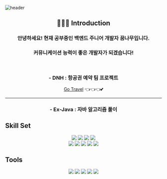 ![header](https://capsule-render.vercel.app/api?type=waving&color=auto&height=200&section=header&text=Nara%20Github!&fontSize=90&fontColor=)
<div align=center>
<h2>👩🏻‍💻 Introduction</h2>
<h3>안녕하세요! 현재 공부중인 백엔드 주니어 개발자 꿈나무입니다.</h3>
<h3>커뮤니케이션 능력이 좋은 개발자가 되겠습니다!</h3><br>
<h3>- DNH : 항공권 예약 팀 프로젝트</h3>
<a href="https://github.com/nara316/TNH">Go Travel</a>  <g-emoji class="g-emoji" alias="point_left" fallback-src="https://github.githubassets.com/images/icons/emoji/unicode/1f448.png">👈</g-emoji><g-emoji class="g-emoji" alias="point_left" fallback-src="https://github.githubassets.com/images/icons/emoji/unicode/1f448.png">👈</g-emoji><g-emoji class="g-emoji" alias="point_left" fallback-src="https://github.githubassets.com/images/icons/emoji/unicode/1f448.png">👈</g-emoji><g-emoji class="g-emoji" alias="two_hearts" fallback-src="https://github.githubassets.com/images/icons/emoji/unicode/1f495.png">💕</g-emoji></h5>
 <hr>
<h3>- Ex-Java : 자바 알고리즘 풀이</h3>
</div>

<h2>Skill Set</h2>
<div align=center> 
  <img src="https://img.shields.io/badge/java-007396?style=for-the-badge&logo=java&logoColor=white"> 
    <img src="https://img.shields.io/badge/spring boot-6DB33F?style=for-the-badge&logo=springboot&logoColor=white">
    <img src="https://img.shields.io/badge/mysql-4479A1?style=for-the-badge&logo=mysql&logoColor=white"> 
  <img src="https://img.shields.io/badge/mybatis-2E51A2?style=for-the-badge&logo=&logoColor=white"><br>
  
  <img src="https://img.shields.io/badge/html5-E34F26?style=for-the-badge&logo=html5&logoColor=white"> 
  <img src="https://img.shields.io/badge/css-1572B6?style=for-the-badge&logo=css3&logoColor=white"> 
  <img src="https://img.shields.io/badge/javascript-F7DF1E?style=for-the-badge&logo=javascript&logoColor=black"> 
  <img src="https://img.shields.io/badge/jquery-0769AD?style=for-the-badge&logo=jquery&logoColor=white">
  <img src="https://img.shields.io/badge/Thymeleaf-005F0F?style=for-the-badge&logo=Thymeleaf&logoColor=white">
  
</div>
<h2>Tools</h2>
<div align=center> 
 <img src="https://img.shields.io/badge/IntelliJ IDEA-000000?style=for-the-badge&logo=IntelliJIDEA&logoColor=white">
  <img src="https://img.shields.io/badge/Visual Studio Code-007ACC?style=for-the-badge&logo=Visual Studio Code&logoColor=white">
  <img src="https://img.shields.io/badge/MYSQL WORKBENCH-4479A1?style=for-the-badge&logo=mysql&logoColor=white"> 
  <img src="https://img.shields.io/badge/github-181717?style=for-the-badge&logo=github&logoColor=white">
  <img src="https://img.shields.io/badge/git-F05032?style=for-the-badge&logo=git&logoColor=white">
   </div>

<!--img src="https://github-readme-stats.vercel.app/api/top-langs/?username=nara316&layout=compact"-->
